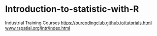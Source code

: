 # Introduction-to-statistic-with-R
Industrial Training Courses
https://ourcodingclub.github.io/tutorials.html
www.rspatial.org/intr/index.html
